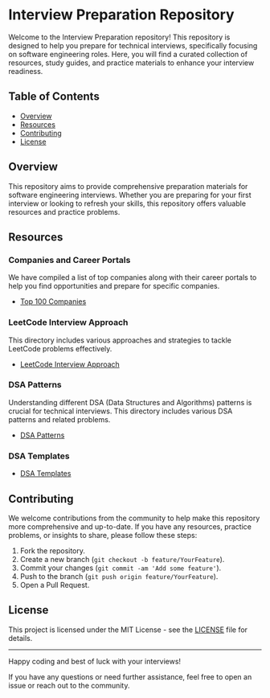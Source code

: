 # Interview Preparation Repository

Welcome to the Interview Preparation repository! This repository is designed to help you prepare for technical interviews, specifically focusing on software engineering roles. Here, you will find a curated collection of resources, study guides, and practice materials to enhance your interview readiness.

## Table of Contents

- [Overview](#overview)
- [Resources](#resources)
- [Contributing](#contributing)
- [License](#license)

## Overview

This repository aims to provide comprehensive preparation materials for software engineering interviews. Whether you are preparing for your first interview or looking to refresh your skills, this repository offers valuable resources and practice problems.

## Resources

### Companies and Career Portals

We have compiled a list of top companies along with their career portals to help you find opportunities and prepare for specific companies.

- [Top 100 Companies](companies.md)

### LeetCode Interview Approach

This directory includes various approaches and strategies to tackle LeetCode problems effectively.

- [LeetCode Interview Approach](Leetcode-Interview-Approach)

### DSA Patterns

Understanding different DSA (Data Structures and Algorithms) patterns is crucial for technical interviews. This directory includes various DSA patterns and related problems.

- [DSA Patterns](DSA-Patterns)

### DSA Templates

- [DSA Templates](DSA-Templates)

## Contributing

We welcome contributions from the community to help make this repository more comprehensive and up-to-date. If you have any resources, practice problems, or insights to share, please follow these steps:

1. Fork the repository.
2. Create a new branch (`git checkout -b feature/YourFeature`).
3. Commit your changes (`git commit -am 'Add some feature'`).
4. Push to the branch (`git push origin feature/YourFeature`).
5. Open a Pull Request.

## License

This project is licensed under the MIT License - see the [LICENSE](LICENSE) file for details.

---

Happy coding and best of luck with your interviews!

If you have any questions or need further assistance, feel free to open an issue or reach out to the community.
